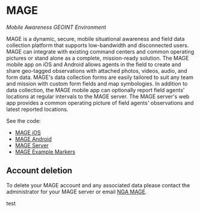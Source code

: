 # MAGE
_Mobile Awareness GEOINT Environment_

MAGE is a dynamic, secure, mobile situational awareness and field data collection platform that supports low-bandwidth and disconnected users.  MAGE can integrate with existing command centers and common operating pictures or stand alone as a complete, mission-ready solution.
The MAGE mobile app on iOS and Android allows agents in the field to create and share geo-tagged observations with attached photos, videos, audio, and form data.  MAGE's data collection forms are easily tailored to suit any team and mission with custom form fields and map symbologies.  In addition to data collection, the MAGE mobile app can optionally report field agents' locations at regular intervals to the MAGE server.  The MAGE server's web app provides a common operating picture of field agents' observations and latest reported locations.

See the code:
- [MAGE iOS](https://github.com/ngageoint/mage-ios)
- [MAGE Android](https://github.com/ngageoint/mage-android)
- [MAGE Server](https://github.com/ngageoint/mage-server)
- [MAGE Example Markers](http://htmlpreview.github.io/?https://github.com/ngageoint/MAGE/master/markers.html)

## Account deletion
To delete your MAGE account and any associated data please contact the administrator for your MAGE server or email [NGA MAGE](mailto:mage@nga.mil).

test

